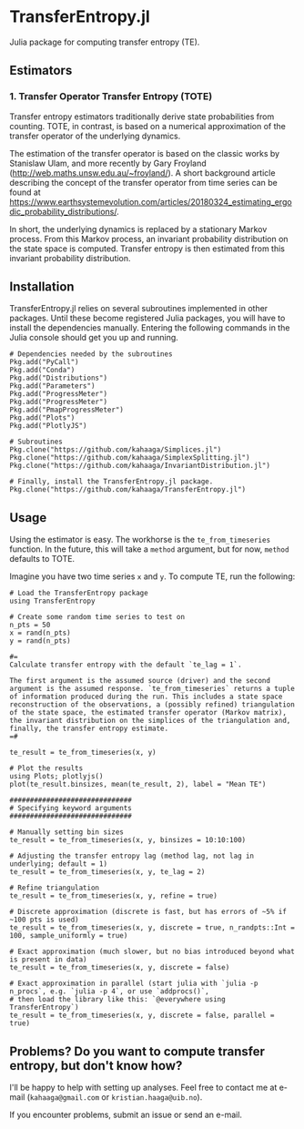 # TransferEntropy.jl

Julia package for computing transfer entropy (TE). 

## Estimators

### 1. Transfer Operator Transfer Entropy (TOTE)
Transfer entropy estimators traditionally derive state probabilities from counting. TOTE, in contrast, is based on a numerical approximation of the transfer operator of the underlying dynamics. 

The estimation of the transfer operator is based on the classic works by Stanislaw Ulam, and more recently by Gary Froyland (<http://web.maths.unsw.edu.au/~froyland/>). A short background article describing the concept of the transfer operator from time series can be found at <https://www.earthsystemevolution.com/articles/20180324_estimating_ergodic_probability_distributions/>. 

In short, the underlying dynamics is replaced by a stationary Markov process. From this Markov process, an invariant probability distribution on the state space is computed. Transfer entropy is then estimated from this invariant probability distribution. 

## Installation
TransferEntropy.jl relies on several subroutines implemented in other packages. Until these become registered Julia packages, you will have to install the dependencies manually.  Entering the following commands in the Julia console should get you up and running. 

```
# Dependencies needed by the subroutines
Pkg.add("PyCall")
Pkg.add("Conda")
Pkg.add("Distributions")
Pkg.add("Parameters")
Pkg.add("ProgressMeter")
Pkg.add("ProgressMeter")
Pkg.add("PmapProgressMeter")
Pkg.add("Plots")
Pkg.add("PlotlyJS")

# Subroutines 
Pkg.clone("https://github.com/kahaaga/Simplices.jl")
Pkg.clone("https://github.com/kahaaga/SimplexSplitting.jl")
Pkg.clone("https://github.com/kahaaga/InvariantDistribution.jl")

# Finally, install the TransferEntropy.jl package.
Pkg.clone("https://github.com/kahaaga/TransferEntropy.jl")
```

## Usage 
Using the estimator is easy. The workhorse is the `te_from_timeseries` function. In the future, this will take a `method` argument, but for now, `method` defaults to TOTE. 

Imagine you have two time series `x` and `y`. To compute TE, run the following:

```
# Load the TransferEntropy package
using TransferEntropy 

# Create some random time series to test on
n_pts = 50
x = rand(n_pts)
y = rand(n_pts)

#= 
Calculate transfer entropy with the default `te_lag = 1`. 

The first argument is the assumed source (driver) and the second argument is the assumed response. `te_from_timeseries` returns a tuple of information produced during the run. This includes a state space reconstruction of the observations, a (possibly refined) triangulation of the state space, the estimated transfer operator (Markov matrix), the invariant distribution on the simplices of the triangulation and, finally, the transfer entropy estimate.
=#

te_result = te_from_timeseries(x, y)

# Plot the results 
using Plots; plotlyjs() 
plot(te_result.binsizes, mean(te_result, 2), label = "Mean TE")

##############################
# Specifying keyword arguments 
##############################

# Manually setting bin sizes
te_result = te_from_timeseries(x, y, binsizes = 10:10:100)

# Adjusting the transfer entropy lag (method lag, not lag in underlying; default = 1)
te_result = te_from_timeseries(x, y, te_lag = 2)

# Refine triangulation
te_result = te_from_timeseries(x, y, refine = true)

# Discrete approximation (discrete is fast, but has errors of ~5% if ~100 pts is used)
te_result = te_from_timeseries(x, y, discrete = true, n_randpts::Int = 100, sample_uniformly = true)

# Exact approximation (much slower, but no bias introduced beyond what is present in data)
te_result = te_from_timeseries(x, y, discrete = false) 

# Exact approximation in parallel (start julia with `julia -p n_procs`, e.g. `julia -p 4`, or use `addprocs()`,
# then load the library like this: `@everywhere using TransferEntropy`)
te_result = te_from_timeseries(x, y, discrete = false, parallel = true) 
```

## Problems? Do you want to compute transfer entropy, but don't know how?  
I'll be happy to help with setting up analyses. Feel free to contact me at e-mail (`kahaaga@gmail.com` or `kristian.haaga@uib.no`). 

If you encounter problems, submit an issue or send an e-mail.
